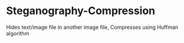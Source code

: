 # Steganography-Compression
Hides text/image file in another image file, Compresses using Huffman algorithm
